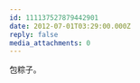 ```yaml
---
id: 111137527879442901
date: 2012-07-01T03:29:00.000Z
reply: false
media_attachments: 0
---
```


包粽子。 ​​​​

